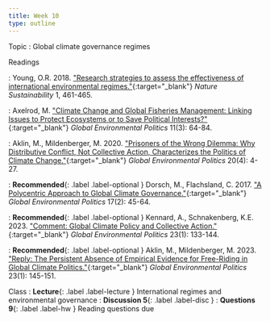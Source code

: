 ```yaml
---
title: Week 10
type: outline
---
```


Topic
: Global climate governance regimes

Readings

: Young, O.R. 2018. ["Research strategies to assess the effectiveness of international environmental regimes."](https://doi.org/10.1038/s41893-018-0132-y){:target="_blank"} _Nature Sustainability_ 1, 461-465.

: Axelrod, M. ["Climate Change and Global Fisheries Management: Linking Issues to Protect Ecosystems or to Save Political Interests?"](https://doi.org/10.1162/GLEP_a_00069){:target="_blank"} _Global Environmental Politics_ 11(3): 64-84.

: Aklin, M., Mildenberger, M. 2020. ["Prisoners of the Wrong Dilemma: Why Distributive Conflict, Not Collective Action, Characterizes the Politics of Climate Change."](https://doi.org/10.1162/glep_a_00578){:target="_blank"} _Global Environmental Politics_ 20(4): 4-27.

: **Recommended**{: .label .label-optional }  Dorsch, M., Flachsland, C. 2017. ["A Polycentric Approach to Global Climate Governance."](https://doi.org/10.1162/GLEP_a_00400){:target="_blank"} _Global Environmental Politics_ 17(2): 45-64.

: **Recommended**{: .label .label-optional } Kennard, A., Schnakenberg, K.E. 2023. ["Comment: Global Climate Policy and Collective Action."](https://doi.org/10.1162/glep_c_00699){:target="_blank"} _Global Environmental Politics_ 23(1): 133-144.

: **Recommended**{: .label .label-optional } Aklin, M., Mildenberger, M. 2023. ["Reply: The Persistent Absence of Empirical Evidence for Free-Riding in Global Climate Politics."](https://doi.org/10.1162/glep_c_00700){:target="_blank"} _Global Environmental Politics_ 23(1): 145-151.

Class
: **Lecture**{: .label .label-lecture } International regimes and environmental governance
: **Discussion 5**{: .label .label-disc }
: **Questions 9**{: .label .label-hw } Reading questions due
